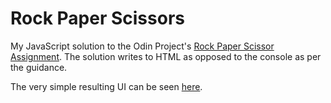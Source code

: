 # Rock Paper Scissors

My JavaScript solution to the Odin Project's [Rock Paper Scissor Assignment][assignment].
The solution writes to HTML as opposed to the console as per the guidance.

The very simple resulting UI can be seen [here][github-pages].

[assignment]: https://www.theodinproject.com/courses/web-development-101/lessons/rock-paper-scissors
[github-pages]: https://clormor.github.io/rock-paper-scissors/
